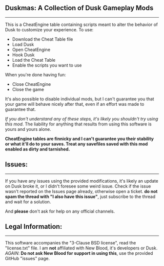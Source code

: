 ## Duskmas: A Collection of Dusk Gameplay Mods
---
This is a CheatEngine table containing scripts meant to alter the behavior of Dusk to customize your experience. To use:

- Download the Cheat Table file
- Load Dusk
- Open CheatEngine
- Hook Dusk
- Load the Cheat Table
- Enable the scripts you want to use

When you're done having fun:
- Close CheatEngine
- Close the game

It's also possible to disable individual mods, but I can't guarantee you that your game will behave nicely after that, even if an effort was made to guarantee that.

*If you don't understand any of these steps, it's likely you shouldn't try using this mod*. The liability for anything that results from using this software is yours and yours alone.

**CheatEngine tables are finnicky and I can't guarantee you their stability or what it'll do to your saves. Treat any savefiles saved with this mod enabled as dirty and tarnished.**

## Issues:
-------
If you have any issues using the provided modifications, it's likely an update on Dusk broke it, or I didn't foresee some weird issue. Check if the issue wasn't reported on the Issues page already, otherwise open a ticket. **do not spam the thread with "I also have this issue"**, just subscribe to the thread and wait for a solution.

And **please** don't ask for help on any official channels.

## Legal Information:
-------
This software accompanies the "3-Clause BSD license", read the "license.txt" file. I am **not** affiliated with New Blood, it's developers or Dusk.
*AGAIN*: **Do not ask New Blood for support in using this**, use the provided GitHub "issues" page.